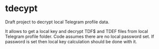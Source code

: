 # tdecypt
Draft project to decrypt local Telegram profile data.

It allows to get a local key and decrypt TDF$ and TDEF files from local Telegram profile folder.
Code assumes there are no local password set. If password is set then local key calculation should be done with it.
